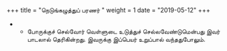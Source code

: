 ﻿+++
title = "நெடுங்கழுத்துப் பரணர்  "
weight = 1
date = "2019-05-12"
+++


- - போருக்குச் செல்வோர் வெள்ளுடை உடுத்துச் செல்லவேண்டுமென்பது இவர் பாடலால் தெரிகின்றது. இவருக்கு இப்பெயர் உறுப்பால் வந்ததுபோலும். 
